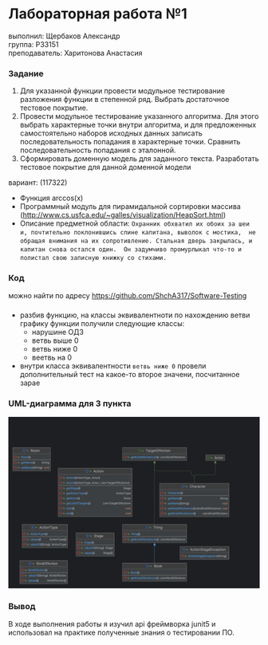 # Лабораторная работа №1

выполнил: Щербаков Александр \
группа: P33151 \
преподаватель: Харитонова Анастасия 

### Задание

1. Для указанной функции провести модульное тестирование разложения функции в степенной ряд. 
Выбрать достаточное тестовое покрытие.
2. Провести модульное тестирование указанного алгоритма. Для этого выбрать характерные точки внутри алгоритма, 
и для предложенных самостоятельно наборов исходных данных записать последовательность попадания в характерные точки. 
Сравнить последовательность попадания с эталонной.
3. Сформировать доменную модель для заданного текста.  Разработать тестовое покрытие для данной доменной модели

вариант: (117322)
- Функция arccos(x)
- Программный модуль для пирамидальной сортировки массива (http://www.cs.usfca.edu/~galles/visualization/HeapSort.html)
- Описание предметной области:
  `Охранник обхватил их обоих за шеи и, почтительно поклонившись спине капитана, выволок с мостика, 
   не обращая внимания на их сопротивление. Стальная дверь закрылась, и капитан снова остался один. 
   Он задумчиво промурлыкал что-то и полистал свою записную книжку со стихами.`


### Код

можно найти по адресу https://github.com/ShchA317/Software-Testing


### 
 - разбив функцию, на классы эквивалентноти по нахождению ветви графику функции получили следующие классы:
   - нарушине ОДЗ
   - ветвь выше 0
   - ветвь ниже 0
   - веетвь на 0
 - внутри класса эквивалентности `ветвь ниже 0` провели дополнительный тест на какое-то второе значени, посчитанное зарае

### UML-диаграмма для 3 пункта

![image](img.png)

### Вывод

В ходе выполнения работы я изучил api фреймворка junit5 и использовал на практике полученные знания о тестировании ПО.

